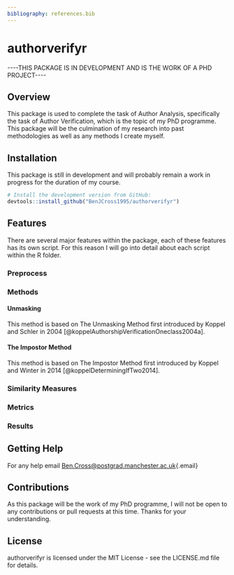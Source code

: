 ```yaml
---
bibliography: references.bib
---
```


# authorverifyr

----THIS PACKAGE IS IN DEVELOPMENT AND IS THE WORK OF A PHD PROJECT----

## Overview

This package is used to complete the task of Author Analysis, specifically the task of Author Verification, which is the topic of my PhD programme. This package will be the culmination of my research into past methodologies as well as any methods I create myself.

## Installation

This package is still in development and will probably remain a work in progress for the duration of my course.

``` r
# Install the development version from GitHub:
devtools::install_github("BenJCross1995/authorverifyr")
```

## Features

There are several major features within the package, each of these features has its own script. For this reason I will go into detail about each script within the R folder.

### Preprocess

### Methods

#### Unmasking

This method is based on The Unmasking Method first introduced by Koppel and Schler in 2004 [@koppelAuthorshipVerificationOneclass2004a].

#### The Impostor Method

This method is based on The Impostor Method first introduced by Koppel and Winter in 2014 [@koppelDeterminingIfTwo2014].

### Similarity Measures

### Metrics

### Results

## Getting Help

For any help email [Ben.Cross\@postgrad.manchester.ac.uk](mailto:Ben.Cross@postgrad.manchester.ac.uk){.email}

## Contributions

As this package will be the work of my PhD programme, I will not be open to any contributions or pull requests at this time. Thanks for your understanding.

## License

authorverifyr is licensed under the MIT License - see the LICENSE.md file for details.
